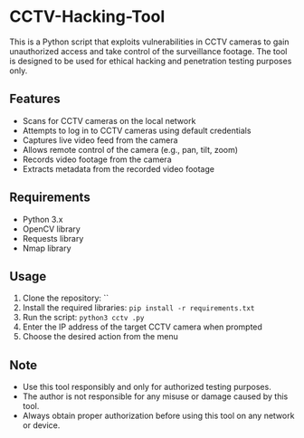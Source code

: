 # CCTV-Hacking-Tool

This is a Python script that exploits vulnerabilities in CCTV cameras to gain unauthorized access and take control of the surveillance footage. The tool is designed to be used for ethical hacking and penetration testing purposes only.

## Features
- Scans for CCTV cameras on the local network
- Attempts to log in to CCTV cameras using default credentials
- Captures live video feed from the camera
- Allows remote control of the camera (e.g., pan, tilt, zoom)
- Records video footage from the camera
- Extracts metadata from the recorded video footage

## Requirements
- Python 3.x
- OpenCV library
- Requests library
- Nmap library

## Usage
1. Clone the repository: ``
2. Install the required libraries: `pip install -r requirements.txt`
3. Run the script: `python3 cctv .py`
4. Enter the IP address of the target CCTV camera when prompted
5. Choose the desired action from the menu

## Note
- Use this tool responsibly and only for authorized testing purposes.
- The author is not responsible for any misuse or damage caused by this tool.
- Always obtain proper authorization before using this tool on any network or device.
